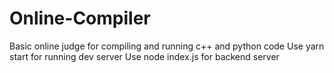 # Online-Compiler
Basic online judge for compiling and running c++ and python code
Use yarn start for running dev server
Use node index.js for backend server
